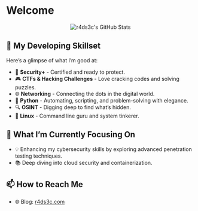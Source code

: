 # Welcome

<p align="center">
  <img src="https://github-readme-stats.vercel.app/api?username=r4ds3c&theme=merko&show_icons=true" alt="r4ds3c's GitHub Stats" />
</p>

## 🚀 My Developing Skillset 

Here’s a glimpse of what I’m good at:

- 🎯 **Security+** - Certified and ready to protect.
- 🎮 **CTFs & Hacking Challenges** - Love cracking codes and solving puzzles.
- 🌐 **Networking** - Connecting the dots in the digital world.
- 🐍 **Python** - Automating, scripting, and problem-solving with elegance.
- 🔍 **OSINT** - Digging deep to find what’s hidden.
- 🐧 **Linux** - Command line guru and system tinkerer.

## 🎯 What I’m Currently Focusing On

- 💡 Enhancing my cybersecurity skills by exploring advanced penetration testing techniques.
- 📚 Deep diving into cloud security and containerization.

## 📫 How to Reach Me

- 🌐 Blog: [r4ds3c.com](https://r4ds3c.com)


